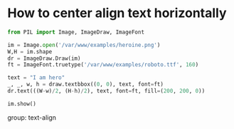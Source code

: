 # How to center align text horizontally

```python
from PIL import Image, ImageDraw, ImageFont

im = Image.open('/var/www/examples/heroine.png')
W,H = im.shape
dr = ImageDraw.Draw(im)
ft = ImageFont.truetype('/var/www/examples/roboto.ttf', 160)

text = "I am hero"
_, _, w, h = draw.textbbox((0, 0), text, font=ft)
dr.text(((W-w)/2, (H-h)/2), text, font=ft, fill=(200, 200, 0))

im.show()
```


group: text-align



